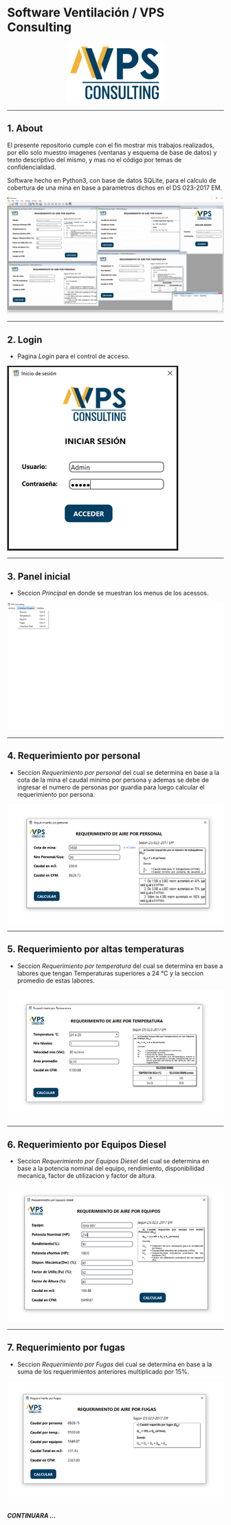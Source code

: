# Software Ventilación / VPS Consulting

<p align="center">
  <img src=vps.png alt="Logo de la empresa"/>
</p>

---
## 1. About

El presente repositorio cumple con el fin mostrar mis trabajos realizados, por ello solo muestro imagenes (ventanas y esquema de base de datos) y texto descriptivo del mismo, y mas no el código por temas de confidencialidad. 

Software hecho en Python3, con base de datos SQLite, para el calculo de cobertura de una mina en base a parametros dichos en el DS 023-2017 EM.

<p align="center">
  <img src=image.png alt="Logo de la empresa"/>
</p>

---

## 2. Login
- Pagina *Login* para el control de acceso.

![Home](image-1.png "Pagina de inicio")

---
## 3. Panel inicial
- Seccion *Principal* en donde se muestran los menus de los acessos.

![Inicio](image-2.png "Formulario de inicio")

---
## 4. Requerimiento por personal
- Seccion *Requerimiento por personal* del cual se determina en base a la cota de la mina el caudal minimo por persona y ademas se debe de ingresar el numero de personas por guardia para luego calcular el requerimiento por persona.

![Personal](image-3.png "Requerimiento por personal")

---
## 5. Requerimiento por altas temperaturas
- Seccion *Requerimiento por temperatura* del cual se determina en base a labores que tengan Temperaturas superiores a 24 °C y la seccion promedio de estas labores.

![Temperatura](image-4.png "Temperatura")

---

## 6. Requerimiento por Equipos Diesel
- Seccion *Requerimiento por Equipos Diesel* del cual se determina en base a la potencia nominal del equipo, rendimiento, disponibilidad mecanica, factor de utilizacion y factor de altura.

![Equipos Diesel](image-5.png "Equipos Diesel")

---

## 7. Requerimiento por fugas
- Seccion *Requerimiento por Fugas* del cual se determina en base a la suma de los requerimientos anteriores multiplicado por 15%.

![Fugas](image-6.png "Fugas")

##### CONTINUARA ...